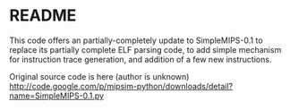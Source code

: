 # README #

This code offers an partially-completely update to SimpleMIPS-0.1 to replace its partially complete ELF parsing code, to add simple mechanism for instruction trace generation, and addition of a few new instructions.

Original source code is here (author is unknown)  http://code.google.com/p/mipsim-python/downloads/detail?name=SimpleMIPS-0.1.py
